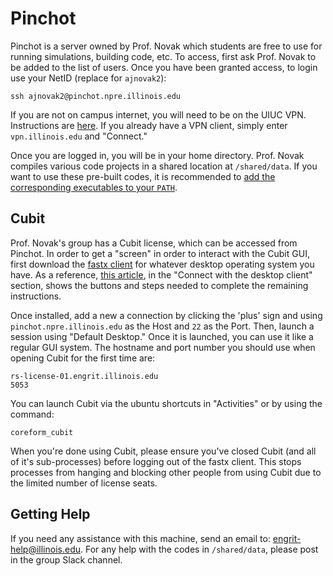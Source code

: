 # Pinchot

Pinchot is a server owned by Prof. Novak which students are free to use for running simulations, building code, etc. To access, first ask Prof. Novak to be added to the list of users. Once you have been granted access, to login use
your NetID (replace for `ajnovak2`):

```
ssh ajnovak2@pinchot.npre.illinois.edu
```

If you are not on campus internet, you will need to be on the UIUC VPN. Instructions are
[here](https://answers.uillinois.edu/illinois/page.php?id=47629). If you already have a VPN
client, simply enter `vpn.illinois.edu` and "Connect."

Once you are logged in, you will be in your home directory. Prof. Novak compiles various code projects in a shared location at `/shared/data`. If you want to use these pre-built codes, it is recommended to [add the corresponding executables to your `PATH`](https://phoenixnap.com/kb/linux-add-to-path).

## Cubit

Prof. Novak's group has a Cubit license, which can be accessed from Pinchot. In order to get a "screen" in order to interact with the Cubit GUI, first download the [fastx client](https://www.starnet.com/download/fastx-client) for whatever desktop operating system you have. As a reference, [this article](https://answers.illinois.edu/page.php?id=81727), in the "Connect with the desktop client" section, shows the buttons and steps needed to complete the remaining instructions.

Once installed, add a new a connection by clicking the 'plus' sign and using `pinchot.npre.illinois.edu` as the Host and `22` as the Port. Then, launch a session using "Default Desktop." Once it is launched, you can use it like a regular GUI system. The hostname and port number you should use when opening Cubit for the first time are:

```
rs-license-01.engrit.illinois.edu
5053

```

You can launch Cubit via the ubuntu shortcuts in "Activities" or by using the command:

```
coreform_cubit
```

When you're done using Cubit, please ensure you've closed Cubit (and all of it's sub-processes) before logging out of the fastx client. This stops processes from hanging and blocking other people from using Cubit due to the limited number of license seats.

## Getting Help

If you need any assistance with this machine, send an email to: engrit-help@illinois.edu. For any help with the codes in `/shared/data`, please post in the group Slack channel.
